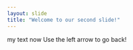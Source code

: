 ```yaml
---
layout: slide
title: "Welcome to our second slide!"
---
```

my text now
Use the left arrow to go back!
